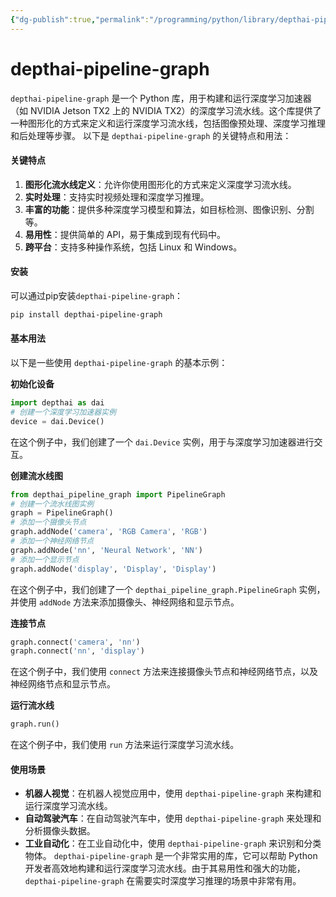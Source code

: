 ```yaml
---
{"dg-publish":true,"permalink":"/programming/python/library/depthai-pipeline-graph/","contentClasses":".content svg {width: 100%; height: auto;}"}
---
```



# depthai-pipeline-graph

`depthai-pipeline-graph` 是一个 Python 库，用于构建和运行深度学习加速器（如 NVIDIA Jetson TX2 上的 NVIDIA TX2）的深度学习流水线。这个库提供了一种图形化的方式来定义和运行深度学习流水线，包括图像预处理、深度学习推理和后处理等步骤。 以下是 `depthai-pipeline-graph` 的关键特点和用法：

#### 关键特点

1. **图形化流水线定义**：允许你使用图形化的方式来定义深度学习流水线。
2. **实时处理**：支持实时视频处理和深度学习推理。
3. **丰富的功能**：提供多种深度学习模型和算法，如目标检测、图像识别、分割等。
4. **易用性**：提供简单的 API，易于集成到现有代码中。
5. **跨平台**：支持多种操作系统，包括 Linux 和 Windows。

#### 安装

可以通过pip安装`depthai-pipeline-graph`：

```bash
pip install depthai-pipeline-graph
```

#### 基本用法

以下是一些使用 `depthai-pipeline-graph` 的基本示例：

**初始化设备**

```python
import depthai as dai
# 创建一个深度学习加速器实例
device = dai.Device()
```

在这个例子中，我们创建了一个 `dai.Device` 实例，用于与深度学习加速器进行交互。

**创建流水线图**

```python
from depthai_pipeline_graph import PipelineGraph
# 创建一个流水线图实例
graph = PipelineGraph()
# 添加一个摄像头节点
graph.addNode('camera', 'RGB Camera', 'RGB')
# 添加一个神经网络节点
graph.addNode('nn', 'Neural Network', 'NN')
# 添加一个显示节点
graph.addNode('display', 'Display', 'Display')
```

在这个例子中，我们创建了一个 `depthai_pipeline_graph.PipelineGraph` 实例，并使用 `addNode` 方法来添加摄像头、神经网络和显示节点。

**连接节点**

```python
graph.connect('camera', 'nn')
graph.connect('nn', 'display')
```

在这个例子中，我们使用 `connect` 方法来连接摄像头节点和神经网络节点，以及神经网络节点和显示节点。

**运行流水线**

```python
graph.run()
```

在这个例子中，我们使用 `run` 方法来运行深度学习流水线。

#### 使用场景

* **机器人视觉**：在机器人视觉应用中，使用 `depthai-pipeline-graph` 来构建和运行深度学习流水线。
* **自动驾驶汽车**：在自动驾驶汽车中，使用 `depthai-pipeline-graph` 来处理和分析摄像头数据。
* **工业自动化**：在工业自动化中，使用 `depthai-pipeline-graph` 来识别和分类物体。 `depthai-pipeline-graph` 是一个非常实用的库，它可以帮助 Python 开发者高效地构建和运行深度学习流水线。由于其易用性和强大的功能，`depthai-pipeline-graph` 在需要实时深度学习推理的场景中非常有用。